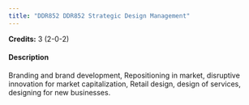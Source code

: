 ```yaml
---
title: "DDR852 DDR852 Strategic Design Management"
---
```

**Credits:** 3 (2-0-2)

#### Description
Branding and brand development, Repositioning in market, disruptive innovation for market capitalization, Retail design, design of services, designing for new businesses.